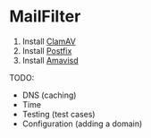 # MailFilter

1. Install [ClamAV](Install-ClamAV.md)
2. Install [Postfix](Install-Postfix.md)
3. Install [Amavisd](Install-Amavisd.md)


TODO:
- DNS (caching)
- Time
- Testing (test cases)
- Configuration (adding a domain)